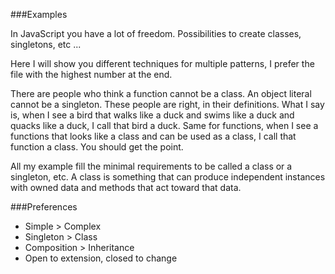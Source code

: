 ###Examples

In JavaScript you have a lot of freedom. Possibilities to create classes, singletons, etc ...

Here I will show you different techniques for multiple patterns, I prefer the file with the highest number at the end.

There are people who think a function cannot be a class. An object literal cannot be a singleton. These people are right, in their definitions. What I say is, when I see a bird that walks like a duck and swims like a duck and quacks like a duck, I call that bird a duck. Same for functions, when I see a functions that looks like a class and can be used as a class, I call that function a class. You should get the point.

All my example fill the minimal requirements to be called a class or a singleton, etc. A class is something that can produce independent instances with owned data and methods that act toward that data.

###Preferences

* Simple > Complex
* Singleton > Class
* Composition > Inheritance
* Open to extension, closed to change
